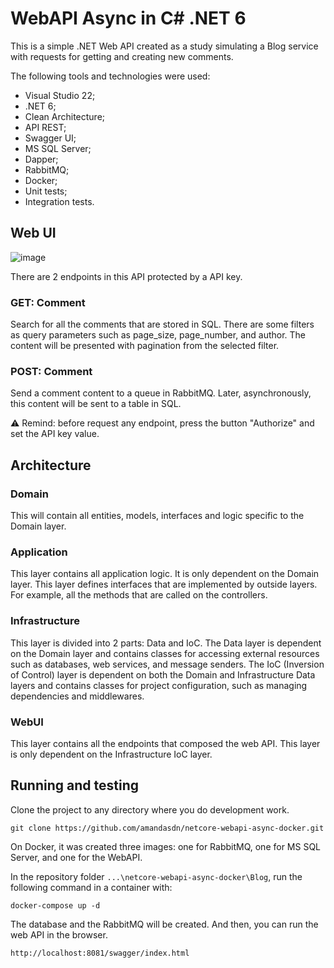 # WebAPI Async in C# .NET 6

This is a simple .NET Web API created as a study simulating a Blog service with requests for getting and creating new comments.

The following tools and technologies were used:

- Visual Studio 22;
- .NET 6;
- Clean Architecture;
- API REST;
- Swagger UI;
- MS SQL Server;
- Dapper;
- RabbitMQ;
- Docker;
- Unit tests;
- Integration tests.

## Web UI
![image](https://github.com/amandasdn/netcore-webapi-async-docker/assets/47601336/47106aeb-e825-4d6a-8acf-1410da2c7ccb)

There are 2 endpoints in this API protected by a API key.

### GET: Comment
Search for all the comments that are stored in SQL. There are some filters as query parameters such as page_size, page_number, and author. The content will be presented with pagination from the selected filter.

### POST: Comment
Send a comment content to a queue in RabbitMQ. Later, asynchronously, this content will be sent to a table in SQL.

⚠ Remind: before request any endpoint, press the button "Authorize" and set the API key value.

## Architecture

### Domain
This will contain all entities, models, interfaces and logic specific to the Domain layer.

### Application
This layer contains all application logic. It is only dependent on the Domain layer. This layer defines interfaces that are implemented by outside layers. For example, all the methods that are called on the controllers.

### Infrastructure
This layer is divided into 2 parts: Data and IoC. The Data layer is dependent on the Domain layer and contains classes for accessing external resources such as databases, web services, and message senders. The IoC (Inversion of Control) layer is dependent on both the Domain and Infrastructure Data layers and contains classes for project configuration, such as managing dependencies and middlewares. 

### WebUI
This layer contains all the endpoints that composed the web API. This layer is only dependent on the Infrastructure IoC layer. 

## Running and testing

Clone the project to any directory where you do development work.

```
git clone https://github.com/amandasdn/netcore-webapi-async-docker.git
```

On Docker, it was created three images: one for RabbitMQ, one for MS SQL Server, and one for the WebAPI.

In the repository folder `...\netcore-webapi-async-docker\Blog`, run the following command in a container with:

```
docker-compose up -d
```

The database and the RabbitMQ will be created. And then, you can run the web API in the browser.

```
http://localhost:8081/swagger/index.html
```

